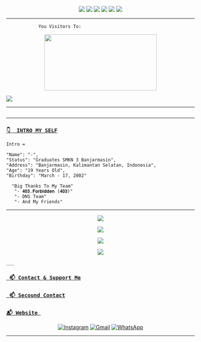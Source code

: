 <p align="center">
  <img src="https://img.shields.io/badge/-JavaScript-black?style=flat-square&logo=javascript" />
  <img src="https://img.shields.io/badge/-Node.js-black?style=flat-square&logo=Node.js" />
  <img src="https://img.shields.io/badge/-HTML5-black?style=flat-square&logo=html5&logoColor=e34f26" />
  <img src="https://img.shields.io/badge/-CSS3-black?style=flat-square&logo=css3&logoColor=1572b6" />
  <img src="https://img.shields.io/badge/-Git-black?style=flat-square&logo=git" />
  <img src="https://img.shields.io/badge/-GitHub-black?style=flat-square&logo=github" /> <br>
</p>

___
```
            You Visitors To:
```
<p align="center">
   <img width="300" height="150" src="https://camo.githubusercontent.com/db45054d90ef8099ce0235c82592c406dba0adcda421f8a84f162b58bab5d3e0/68747470733a2f2f636f756e742e6765746c6f6c692e636f6d2f6765742f406e6f627579616b693f7468656d653d67656c626f6f72752d68" />

 <a href="https://github.com/Tersakiti404-cyber"><img src="https://cardivo.vercel.app/api?name=Tersakiti404-cyber&description=Hi,%20i%27m%20Tersakiti404%20and%20i%27m%20just%20a%20newbie%20programmer%20Nice%20to%20meet%20you%20👋&image=https://i.ibb.co/JtMRbVP/IMG-20220113-145751-018.jpg&usqp=CAU&backgroundColor=%23ecf0f1&instagram=@mhmdfjralfarizi_&github=Tersakiti404-cyber&pattern=leaf&colorPattern=%23eaeaea" /><a>
</p>

___

```
```
___

### [`👇  INTRO MY SELF`](https://Tersakiti404-api.herokuapp.com)
```
Intro =

"Name": "-",
"Status": "Graduates SMKN 3 Banjarmasin",
"Address": "Banjarmasin, Kalimantan Selatan, Indonesia",
"Age": "19 Years Old",
"Birthday": "March - 17, 2002"
   
  "Big Thanks To My Team"
   "- 𝟒𝟎𝟑.𝐅𝐨𝐫𝐛𝐢𝐝𝐝𝐞𝐧 (𝟒𝟎𝟑)"
   "- DNS Team"
   "- And My Friends"
```
___

   
   <p align="center">
  <a href="https://github.com/Tersakiti404-cyber"><img src="https://github-readme-stats.vercel.app/api?username=Tersakiti404-cyber&theme=tokyonight&show_icons=true" /></a>
</p>

<p align="center">
  <a href="https://github.com/Tersakiti404-cyber"><img src="https://github-readme-streak-stats.herokuapp.com?user=Tersakiti404-cyber&theme=tokyonight&hide_border=false&properties=background&border=%239611C5FF" /><a>
</p>
  
<p align="center">
  <a href="https://github.com/Tersakiti404-cyber"><img src="https://github-readme-stats.vercel.app/api/top-langs?username=Tersakiti404-cyber&theme=tokyonight&layout=compact" /></a>
</p>
  
<p align="center">
  <a href="https://github.com/Tersakiti404-cyber"><img src="https://github-profile-trophy.vercel.app/?username=Tersakiti404-cyber&theme=radical&margin-w=20&no-bg=true&no-frame=false" /><a>
</p>
    
    ___

### [` 📫 Contact & Support Me`](https://api.whatsapp.com/send?phone=6281333782061&text=Hai+Bang)

### [` 📫 Secound Contact`](https://api.whatsapp.com/send?phone=994401111475&text=Hai+Bang)

### [`📬 Website `](https://Tersakiti404-cyber.github.io)
    
<p align="center">
<a href="https://www.instagram.com/mhmdfjralfarizi_" target="_blank"><img src="https://img.shields.io/badge/Instagram-%23E4405F.svg?&style=flat-square&logo=instagram&logoColor=white" alt="Instagram"></a>
<a href="akun.tersakiti666@gmail.com" target="_blank"><img src="https://img.shields.io/badge/Gmail-D14836?style=flat-square&logo=gmail&logoColor=white" alt="Gmail"></a>
<a href="https://api.whatsapp.com/send?phone=6281333782061&text=p+bang+:v" target="_blank"><img src="https://img.shields.io/badge/Whatsapp-%808080.svg?&style=flat-square&logo=Whatsapp&logoColor=white" alt="WhatsApp"></a>
</p>

___
